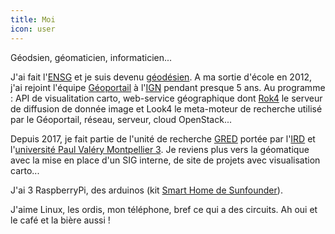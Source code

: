 ```yaml
---
title: Moi
icon: user
---
```


Géodsien, géomaticien, informaticien...

J'ai fait l'[ENSG](http://www.ensg.eu) et je suis devenu [géodésien](http://fr.wikipedia.org/wiki/G%C3%A9od%C3%A9sie). A ma sortie d'école en 2012, j'ai rejoint l'équipe [Géoportail](http://www.geoportail.gouv.fr) à l'[IGN](http://www.ign.fr) pendant presque 5 ans. Au programme : API de visualitation carto, web-service géographique dont [Rok4](http://www.rok4.org) le serveur de diffusion de donnée image et Look4 le meta-moteur de recherche utilisé par le Géoportail, réseau, serveur, cloud OpenStack...

Depuis 2017, je fait partie de l'unité de recherche [GRED](http://gred.ird.fr) portée par l'[IRD](http://www.ird.fr) et l'[université Paul Valéry Montpellier 3](http://www.univ-montp3.fr). Je reviens plus vers la géomatique avec la mise en place d'un SIG interne, de site de projets avec visualisation carto...

J'ai 3 RaspberryPi, des arduinos (kit [Smart Home de Sunfounder](https://www.sunfounder.com/starterkit/arduino/iot-kit-v2-31/iot-kit-v2-0.html)).

J'aime Linux, les ordis, mon téléphone, bref ce qui a des circuits. Ah oui et le café et la bière aussi !


